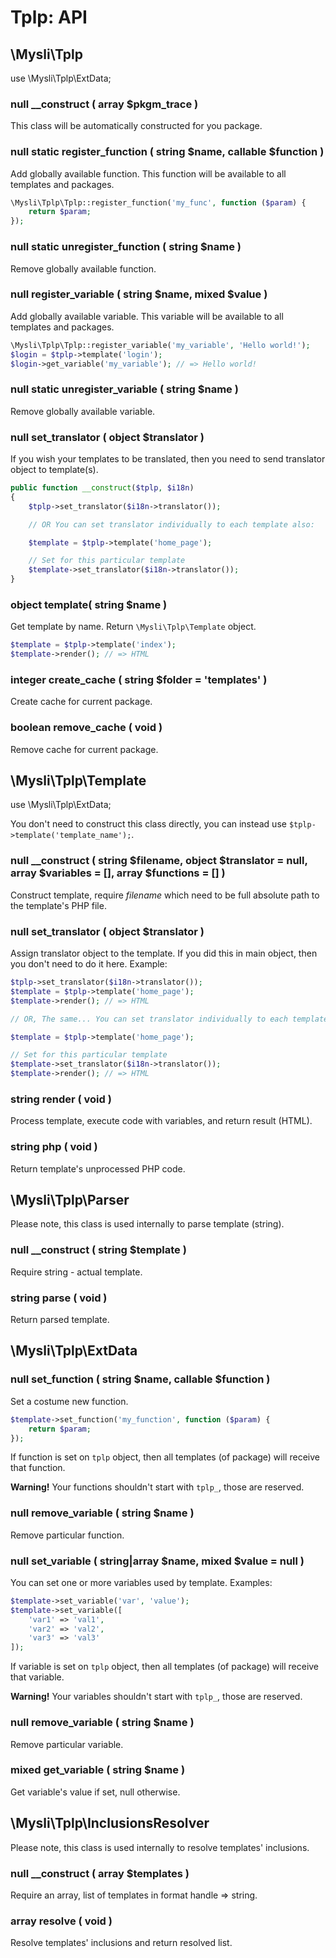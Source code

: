 # Tplp: API

## \Mysli\Tplp

use \Mysli\Tplp\ExtData;

### null __construct ( array $pkgm_trace )

This class will be automatically constructed for you package.

### null static register_function ( string $name, callable $function )

Add globally available function. This function will be available to all templates
and packages.

```php
\Mysli\Tplp\Tplp::register_function('my_func', function ($param) {
    return $param;
});
```

### null static unregister_function ( string $name )

Remove globally available function.

### null register_variable ( string $name, mixed $value )

Add globally available variable. This variable will be available to all templates
and packages.

```php
\Mysli\Tplp\Tplp::register_variable('my_variable', 'Hello world!');
$login = $tplp->template('login');
$login->get_variable('my_variable'); // => Hello world!
```

### null static unregister_variable ( string $name )

Remove globally available variable.

### null set_translator ( object $translator )

If you wish your templates to be translated, then you need to send translator
object to template(s).

```php
public function __construct($tplp, $i18n)
{
    $tplp->set_translator($i18n->translator());

    // OR You can set translator individually to each template also:

    $template = $tplp->template('home_page');

    // Set for this particular template
    $template->set_translator($i18n->translator());
}
```

### object template( string $name )

Get template by name. Return `\Mysli\Tplp\Template` object.

```php
$template = $tplp->template('index');
$template->render(); // => HTML
```

### integer create_cache ( string $folder = 'templates' )

Create cache for current package.

### boolean remove_cache ( void )

Remove cache for current package.


## \Mysli\Tplp\Template

use \Mysli\Tplp\ExtData;

You don't need to construct this class directly, you can instead use `$tplp->template('template_name');`.

### null __construct ( string $filename, object $translator = null, array $variables = [], array $functions = [] )

Construct template, require _filename_ which need to be full absolute path to
the template's PHP file.

### null set_translator ( object $translator )

Assign translator object to the template. If you did this in main object, then
you don't need to do it here. Example:

```php
$tplp->set_translator($i18n->translator());
$template = $tplp->template('home_page');
$template->render(); // => HTML

// OR, The same... You can set translator individually to each template also:

$template = $tplp->template('home_page');

// Set for this particular template
$template->set_translator($i18n->translator());
$template->render(); // => HTML
```

### string render ( void )

Process template, execute code with variables, and return result (HTML).

### string php ( void )

Return template's unprocessed PHP code.


## \Mysli\Tplp\Parser

Please note, this class is used internally to parse template (string).

### null __construct ( string $template )

Require string - actual template.

### string parse ( void )

Return parsed template.

## \Mysli\Tplp\ExtData

### null set_function ( string $name, callable $function )

Set a costume new function.

```php
$template->set_function('my_function', function ($param) {
    return $param;
});
```

If function is set on `tplp` object, then all templates (of package) will receive
that function.

**Warning!** Your functions shouldn't start with `tplp_`, those are reserved.

### null remove_variable ( string $name )

Remove particular function.

### null set_variable ( string|array $name, mixed $value = null )

You can set one or more variables used by template. Examples:

```php
$template->set_variable('var', 'value');
$template->set_variable([
    'var1' => 'val1',
    'var2' => 'val2',
    'var3' => 'val3'
]);
```

If variable is set on `tplp` object, then all templates (of package) will receive
that variable.

**Warning!** Your variables shouldn't start with `tplp_`, those are reserved.

### null remove_variable ( string $name )

Remove particular variable.

### mixed get_variable ( string $name )

Get variable's value if set, null otherwise.

## \Mysli\Tplp\InclusionsResolver

Please note, this class is used internally to resolve templates' inclusions.

### null __construct ( array $templates )

Require an array, list of templates in format handle => string.

### array resolve ( void )

Resolve templates' inclusions and return resolved list.
